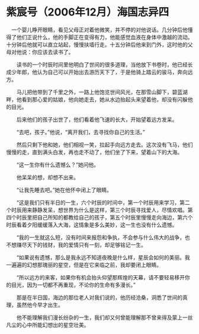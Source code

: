 # 紫宸号（2006年12月）海国志异四

　一个婴儿睁开眼睛，看见父母正对着他微笑，并不停的对他说话。几分钟后他懂得了他们正说什么，他的手脚正在变得有力，他能感觉血液在身体中激越的流动。十分钟后他就可以直立站起，慢慢扶墙行走。十五分钟后他来到门外，这时他的父母对他说：你应该去读书了。

　　读书的一个时辰时间里他明白了世间的很多道理，当他放下书卷时，他已经长成少年郎，他认为自己可以开始出去游历天下了，于是他骑上踏云的骏马，奔向远方。

　　马儿把他带到了千里之外，一路上他饱览世间风光，在那雪山脚下，碧蓝湖畔，他看到那心爱的姑娘，他向她走去，她从水边抬起头来望着他，却没有闪躲他的目光。

　　后来他们的孩子出世了，他们看着他飞速的长大，开始望着远方发呆。

　　“去吧，孩子。”他说，“离开我们，去寻找你自己的生活。”

　　然后只剩下他和她，他们相视一笑，拉起手向远方走去。这次没有飞马，他们慢慢的走，直到满头白发，再也走不动了，他们坐了下来，望着山下的大海。

　　“这一生你有什么遗憾么？”她问他。

　　他呆呆的想，却想不出来。

　　“让我先睡去吧。”她在他怀中闭上了眼睛。

　　“这是我们只有半日的一生，六个时辰的时间中，第一个时辰用来学习，第二个时辰用来静静发呆，想世界为什么是这样，第三个时辰寻找爱人，尽情欢唱。第四个时辰里把自己所知的都教给自己的孩子，第五个时辰里慢慢走向海边，第六个时辰看着夕阳缓缓落入大海，这情象是多么美妙，这一生也没有什么遗憾。

　　“我的一生就这么短，没有时间来报怨和争执，不会参与什么伟大的战争，也不想赚尽天下的钱财，我的爱情只有一刻，却足够铭记一生。

　　“如果说有遗憾，那么是我永远不知道夜晚是什么样，星辰会如何的美丽。我一遍遍的幻想那瑰丽的星空，但是在它来临之前，我却要闭上眼睛。

　　“所以远方的来客，如果你有机会抬头仰望那辉煌的天幕，请不要轻易移开你的目光，因为一切都不再重现，不论你的生命有多漫长。”

　　那是在半日国，海边的那位老人对我们说的，他历经沧桑，洞悉了世间的真理，虽然他今早才出生。

　　他不能理解我们漫长纷杂的一生，我们却又何曾能理解那不曾来得及蒙上一丝凡尘的心中所能幻想出的星空壮美。
